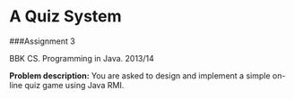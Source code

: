 A Quiz System  
=============

###Assignment 3

BBK CS. Programming in Java. 2013/14

**Problem description:** You are asked to design and implement a simple on-line quiz game using Java RMI.